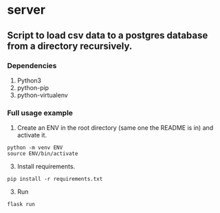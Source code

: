 # server
## Script to load csv data to a postgres database from a directory recursively.

### Dependencies
1. Python3
2. python-pip
3. python-virtualenv

### Full usage example

1. Create an ENV in the root directory (same one the README is in)  and activate it.
```
python -m venv ENV
source ENV/bin/activate
```

3. Install requirements.
```
pip install -r requirements.txt
```

3. Run
```
flask run

```

